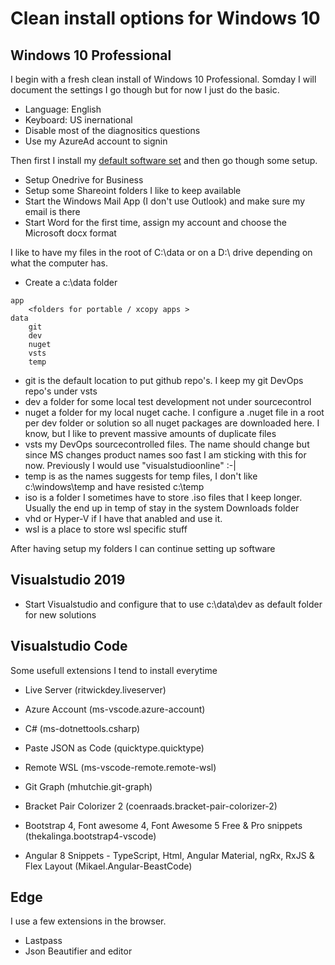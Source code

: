 # Clean install options for Windows 10

## Windows 10 Professional
I begin with a fresh clean install of Windows 10 Professional. Somday I will document the settings I go though but
for now I just do the basic. 

* Language: English
* Keyboard: US inernational
* Disable most of the diagnositics questions
* Use my AzureAd account to signin

Then first I install my [default software set](software.md) and then go though some setup.

* Setup Onedrive for Business
* Setup some Shareoint folders I like to keep available
* Start the Windows Mail App (I don't use Outlook) and make sure my email is there
* Start Word for the first time, assign my account and choose the Microsoft docx format

I like to have my files in the root of C:\data or on a D:\ drive depending on what the computer has.
* Create a c:\data folder

```
app
    <folders for portable / xcopy apps >
data
    git
    dev
    nuget
    vsts
    temp
```
* git is the default location to put github repo's. I keep my git DevOps repo's under vsts
* dev a folder for some local test development not under sourcecontrol
* nuget a folder for my local nuget cache. I configure a .nuget file in a root per dev folder or solution so all nuget packages are downloaded here. I know, but I like to prevent massive amounts of duplicate files
* vsts my DevOps sourcecontrolled files. The name should change but since MS changes product names soo fast I am sticking with this for now. Previously I would use "visualstudioonline" :-|
* temp is as the names suggests for temp files, I don't like c:\windows\temp and have resisted c:\temp
* iso is a folder I sometimes have to store .iso files that I keep longer. Usually the end up in temp of stay in the system Downloads folder
* vhd or Hyper-V if I have that anabled and use it.
* wsl is a place to store wsl specific stuff


After having setup my folders I can continue setting up software

## Visualstudio 2019
* Start Visualstudio and configure that to use c:\data\dev as default folder for new solutions

## Visualstudio Code
Some usefull extensions I tend to install everytime

* Live Server (ritwickdey.liveserver)
* Azure Account (ms-vscode.azure-account)
* C# (ms-dotnettools.csharp)
* Paste JSON as Code (quicktype.quicktype)
* Remote WSL (ms-vscode-remote.remote-wsl)
* Git Graph (mhutchie.git-graph)
* Bracket Pair Colorizer 2 (coenraads.bracket-pair-colorizer-2)

* Bootstrap 4, Font awesome 4, Font Awesome 5 Free & Pro snippets (thekalinga.bootstrap4-vscode)
* Angular 8 Snippets - TypeScript, Html, Angular Material, ngRx, RxJS & Flex Layout (Mikael.Angular-BeastCode)

## Edge
I use a few extensions in the browser.

* Lastpass
* Json Beautifier and editor
